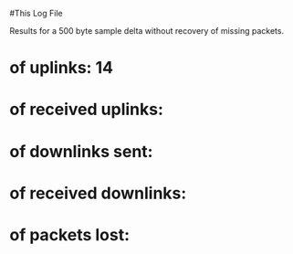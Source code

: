 #This Log File

Results for a 500 byte sample delta without recovery of missing packets.

# of uplinks: 14
# of received uplinks: 
# of downlinks sent:
# of received downlinks:
# of packets lost:
